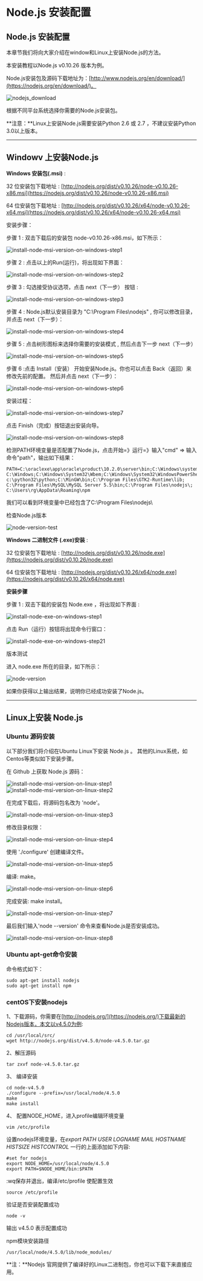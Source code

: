 # Node.js 安装配置

## Node.js 安装配置

本章节我们将向大家介绍在window和Linux上安装Node.js的方法。

本安装教程以Node.js v0.10.26 版本为例。

Node.js安装包及源码下载地址为：[http://www.nodejs.org/en/download/](https://nodejs.org/en/download/)。

![nodejs_download](https://atts.w3cschool.cn/attachments/uploads/2014/03/nodejs_download.jpg)



根据不同平台系统选择你需要的Node.js安装包。



**注意：**Linux上安装Node.js需要安装Python 2.6 或 2.7 ，不建议安装Python 3.0以上版本。

------

## Windowv 上安装Node.js

**Windows 安装包(.msi)** :

32 位安装包下载地址 : [http://nodejs.org/dist/v0.10.26/node-v0.10.26-x86.msi](https://nodejs.org/dist/v0.10.26/node-v0.10.26-x86.msi)

64 位安装包下载地址 : [http://nodejs.org/dist/v0.10.26/x64/node-v0.10.26-x64.msi](https://nodejs.org/dist/v0.10.26/x64/node-v0.10.26-x64.msi)

安装步骤：

步骤 1 : 双击下载后的安装包 node-v0.10.26-x86.msi，如下所示：

![install-node-msi-version-on-windows-step1](https://atts.w3cschool.cn/attachments/uploads/2014/03/install-node-msi-version-on-windows-step1.png)

步骤 2 : 点击以上的Run(运行)，将出现如下界面：

![install-node-msi-version-on-windows-step2](https://atts.w3cschool.cn/attachments/uploads/2014/03/install-node-msi-version-on-windows-step2.png)

步骤 3 : 勾选接受协议选项，点击 next（下一步） 按钮 :

![install-node-msi-version-on-windows-step3](https://atts.w3cschool.cn/attachments/uploads/2014/03/install-node-msi-version-on-windows-step3.png)

步骤 4 : Node.js默认安装目录为 "C:\Program Files\nodejs\" , 你可以修改目录，并点击 next（下一步）：

![install-node-msi-version-on-windows-step4](https://atts.w3cschool.cn/attachments/uploads/2014/03/install-node-msi-version-on-windows-step4.png)

步骤 5 : 点击树形图标来选择你需要的安装模式 , 然后点击下一步 next（下一步）

![install-node-msi-version-on-windows-step5](https://atts.w3cschool.cn/attachments/uploads/2014/03/install-node-msi-version-on-windows-step5.png)

步骤 6 :点击 Install（安装） 开始安装Node.js。你也可以点击 Back（返回）来修改先前的配置。 然后并点击 next（下一步）：

![install-node-msi-version-on-windows-step6](https://atts.w3cschool.cn/attachments/uploads/2014/03/install-node-msi-version-on-windows-step6.png)

安装过程：

![install-node-msi-version-on-windows-step7](https://atts.w3cschool.cn/attachments/uploads/2014/03/install-node-msi-version-on-windows-step7.png)

点击 Finish（完成）按钮退出安装向导。

![install-node-msi-version-on-windows-step8](https://atts.w3cschool.cn/attachments/uploads/2014/03/install-node-msi-version-on-windows-step8.png)

检测PATH环境变量是否配置了Node.js，点击开始=》运行=》输入"cmd" => 输入命令"path"，输出如下结果：

```
PATH=C:\oraclexe\app\oracle\product\10.2.0\server\bin;C:\Windows\system32;
C:\Windows;C:\Windows\System32\Wbem;C:\Windows\System32\WindowsPowerShell\v1.0\;
c:\python32\python;C:\MinGW\bin;C:\Program Files\GTK2-Runtime\lib;
C:\Program Files\MySQL\MySQL Server 5.5\bin;C:\Program Files\nodejs\;
C:\Users\rg\AppData\Roaming\npm
```

我们可以看到环境变量中已经包含了C:\Program Files\nodejs\

检查Node.js版本

![node-version-test](https://atts.w3cschool.cn/attachments/uploads/2014/03/node-version-test.png)

**Windows 二进制文件 (.exe)安装** :

32 位安装包下载地址 : [http://nodejs.org/dist/v0.10.26/node.exe](https://nodejs.org/dist/v0.10.26/node.exe)

64 位安装包下载地址 : [http://nodejs.org/dist/v0.10.26/x64/node.exe](https://nodejs.org/dist/v0.10.26/x64/node.exe)

**安装步骤**

步骤 1 : 双击下载的安装包 Node.exe ，将出现如下界面 :

![install-node-exe-on-windows-step1](https://atts.w3cschool.cn/attachments/uploads/2014/03/install-node-exe-on-windows-step1.png)

点击 Run（运行）按钮将出现命令行窗口：

![install-node-exe-on-windows-step21](https://atts.w3cschool.cn/attachments/uploads/2014/03/install-node-exe-on-windows-step21.png)

版本测试

进入 node.exe 所在的目录，如下所示：

![node-version](https://atts.w3cschool.cn/attachments/uploads/2014/03/node-version.png)

如果你获得以上输出结果，说明你已经成功安装了Node.js。

------

## Linux上安装 Node.js

### Ubuntu 源码安装

以下部分我们将介绍在Ubuntu Linux下安装 Node.js 。 其他的Linux系统，如Centos等类似如下安装步骤。

在 Github 上获取 Node.js 源码：



![install-node-msi-version-on-linux-step1](https://atts.w3cschool.cn/attachments/uploads/2014/03/install-node-msi-version-on-linux-step1.png) ![install-node-msi-version-on-linux-step2](https://atts.w3cschool.cn/attachments/uploads/2014/03/install-node-msi-version-on-linux-step2.png)

在完成下载后，将源码包名改为 'node'。

![install-node-msi-version-on-linux-step3](https://atts.w3cschool.cn/attachments/uploads/2014/03/install-node-msi-version-on-linux-step3.png)

修改目录权限：

![install-node-msi-version-on-linux-step4](https://atts.w3cschool.cn/attachments/uploads/2014/03/install-node-msi-version-on-linux-step4.png)

使用 './configure' 创建编译文件。

![install-node-msi-version-on-linux-step5](https://atts.w3cschool.cn/attachments/uploads/2014/03/install-node-msi-version-on-linux-step5.png)

编译: make。

![install-node-msi-version-on-linux-step6](https://atts.w3cschool.cn/attachments/uploads/2014/03/install-node-msi-version-on-linux-step6.png)

完成安装: make install。

![install-node-msi-version-on-linux-step7](https://atts.w3cschool.cn/attachments/uploads/2014/03/install-node-msi-version-on-linux-step7.png)

最后我们输入'node --version' 命令来查看Node.js是否安装成功。

![install-node-msi-version-on-linux-step8](https://atts.w3cschool.cn/attachments/uploads/2014/03/install-node-msi-version-on-linux-step8.png)

### Ubuntu apt-get命令安装

命令格式如下：

```
sudo apt-get install nodejs
sudo apt-get install npm
```

### centOS下安装nodejs

1、下载源码，你需要在[http://nodejs.org/](https://nodejs.org/)下载最新的Nodejs版本，本文以v4.5.0为例:

```
cd /usr/local/src/
wget http://nodejs.org/dist/v4.5.0/node-v4.5.0.tar.gz
```

2、解压源码

```
tar zxvf node-v4.5.0.tar.gz
```

3、 编译安装

```
cd node-v4.5.0
./configure --prefix=/usr/local/node/4.5.0
make
make install
```

4、 配置NODE_HOME，进入profile编辑环境变量

```
vim /etc/profile
```

设置nodejs环境变量，在*export PATH USER LOGNAME MAIL HOSTNAME HISTSIZE HISTCONTROL* 一行的上面添加如下内容:

```
#set for nodejs
export NODE_HOME=/usr/local/node/4.5.0
export PATH=$NODE_HOME/bin:$PATH
```

:wq保存并退出，编译/etc/profile 使配置生效

```
source /etc/profile
```

验证是否安装配置成功

```
node -v
```

输出 v4.5.0 表示配置成功

npm模块安装路径

```
/usr/local/node/4.5.0/lib/node_modules/
```

**注：**Nodejs 官网提供了编译好的Linux二进制包，你也可以下载下来直接应用。